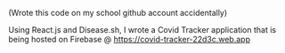 (Wrote this code on my school github account accidentally)

Using React.js and Disease.sh, I wrote a Covid Tracker application that is being hosted on Firebase @ https://covid-tracker-22d3c.web.app

